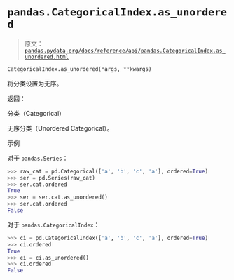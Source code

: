 # `pandas.CategoricalIndex.as_unordered`

> 原文：[`pandas.pydata.org/docs/reference/api/pandas.CategoricalIndex.as_unordered.html`](https://pandas.pydata.org/docs/reference/api/pandas.CategoricalIndex.as_unordered.html)

```py
CategoricalIndex.as_unordered(*args, **kwargs)
```

将分类设置为无序。

返回：

分类（Categorical）

无序分类（Unordered Categorical）。

示例

对于 `pandas.Series`：

```py
>>> raw_cat = pd.Categorical(['a', 'b', 'c', 'a'], ordered=True)
>>> ser = pd.Series(raw_cat)
>>> ser.cat.ordered
True
>>> ser = ser.cat.as_unordered()
>>> ser.cat.ordered
False 
```

对于 `pandas.CategoricalIndex`：

```py
>>> ci = pd.CategoricalIndex(['a', 'b', 'c', 'a'], ordered=True)
>>> ci.ordered
True
>>> ci = ci.as_unordered()
>>> ci.ordered
False 
```
